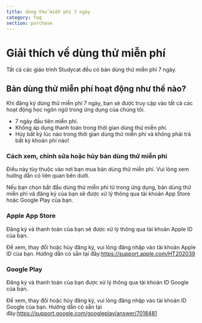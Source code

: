 ```yaml
---
title: dùng thử miễn phí 7 ngày
category: faq
section: purchase
---
```

# Giải thích về dùng thử miễn phí

Tất cả các giáo trình Studycat đều có bản dùng thử miễn phí 7 ngày.

## Bản dùng thử miễn phí hoạt động như thế nào?

Khi đăng ký dùng thử miễn phí 7 ngày, bạn sẽ được truy cập vào tất cả các hoạt động học ngôn ngữ trong ứng dụng của chúng tôi.

* 7 ngày đầu tiên miễn phí.
* Không áp dụng thanh toán trong thời gian dùng thử miễn phí.
* Hủy bất kỳ lúc nào trong thời gian dùng thử miễn phí và không phải trả bất kỳ khoản phí nào!

### Cách xem, chỉnh sửa hoặc hủy bản dùng thử miễn phí

Điều này tùy thuộc vào nơi bạn mua bản dùng thử miễn phí. Vui lòng xem hướng dẫn có liên quan bên dưới.

Nếu bạn chọn bắt đầu dùng thử miễn phí từ trong ứng dụng, bản dùng thử miễn phí và đăng ký của bạn sẽ được xử lý thông qua tài khoản App Store hoặc Google Play của bạn.

### Apple App Store

Đăng ký và thanh toán của bạn sẽ được xử lý thông qua tài khoản Apple ID của bạn.

Để xem, thay đổi hoặc hủy đăng ký, vui lòng đăng nhập vào tài khoản Apple ID của bạn. Hướng dẫn có sẵn tại đây:<https://support.apple.com/HT202039>

### Google Play

Đăng ký và thanh toán của bạn được xử lý thông qua tài khoản ID Google của bạn.

Để xem, thay đổi hoặc hủy đăng ký, vui lòng đăng nhập vào tài khoản ID Google của bạn. Hướng dẫn có sẵn tại đây:<https://support.google.com/googleplay/answer/7018481>